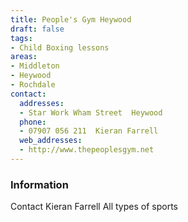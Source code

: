 ```yaml
---
title: People's Gym Heywood
draft: false
tags:
- Child Boxing lessons
areas:
- Middleton
- Heywood
- Rochdale
contact:
  addresses:
  - Star Work Wham Street  Heywood
  phone:
  - 07907 056 211  Kieran Farrell
  web_addresses:
  - http://www.thepeoplesgym.net
---
```


### Information
Contact Kieran Farrell
All types of sports


